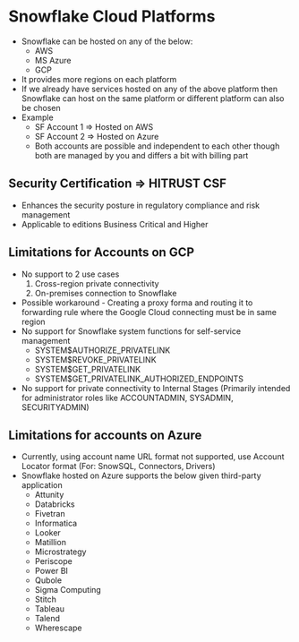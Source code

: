 # Snowflake Cloud Platforms

* Snowflake can be hosted on any of the below:
    - AWS
    - MS Azure
    - GCP
* It provides more regions on each platform
* If we already have services hosted on any of the above platform then Snowflake can host on the same platform or different platform can also be chosen
* Example
    - SF Account 1 => Hosted on AWS
    - SF Account 2 => Hosted on Azure
    - Both accounts are possible and independent to each other though both are managed by you and differs a bit with billing part

## Security Certification => HITRUST CSF
* Enhances the security posture in regulatory compliance and risk management
* Applicable to editions Business Critical and Higher

## Limitations for Accounts on GCP
* No support to 2 use cases
    1. Cross-region private connectivity
    2. On-premises connection to Snowflake
* Possible workaround - Creating a proxy forma and routing it to forwarding rule where the Google Cloud connecting must be in same region
* No support for Snowflake system functions for self-service management
    - SYSTEM$AUTHORIZE_PRIVATELINK
    - SYSTEM$REVOKE_PRIVATELINK
    - SYSTEM$GET_PRIVATELINK
    - SYSTEM$GET_PRIVATELINK_AUTHORIZED_ENDPOINTS
* No support for private connectivity to Internal Stages
(Primarily intended for administrator roles like ACCOUNTADMIN, SYSADMIN, SECURITYADMIN)

## Limitations for accounts on Azure
* Currently, using account name URL format not supported, use Account Locator format (For: SnowSQL, Connectors, Drivers)
* Snowflake hosted on Azure supports the below given third-party application
    - Attunity
    - Databricks
    - Fivetran
    - Informatica
    - Looker
    - Matillion
    - Microstrategy
    - Periscope
    - Power BI
    - Qubole
    - Sigma Computing
    - Stitch
    - Tableau
    - Talend
    - Wherescape
